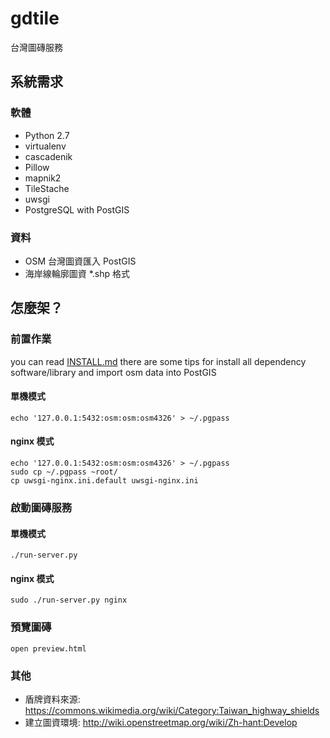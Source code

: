 # gdtile
台灣圖磚服務

## 系統需求
### 軟體
* Python 2.7
* virtualenv
* cascadenik
* Pillow
* mapnik2
* TileStache
* uwsgi
* PostgreSQL with PostGIS

### 資料
* OSM 台灣圖資匯入 PostGIS
* 海岸線輪廓圖資 *.shp 格式

## 怎麼架？
### 前置作業
you can read [INSTALL.md](INSTALL.md) there are some tips for install all dependency software/library and import osm data into PostGIS

#### 單機模式
```!bash
echo '127.0.0.1:5432:osm:osm:osm4326' > ~/.pgpass
```

#### nginx 模式
```!bash
echo '127.0.0.1:5432:osm:osm:osm4326' > ~/.pgpass
sudo cp ~/.pgpass ~root/
cp uwsgi-nginx.ini.default uwsgi-nginx.ini
```

### 啟動圖磚服務
#### 單機模式
```!bash
./run-server.py
```

#### nginx 模式
```!bash
sudo ./run-server.py nginx
```

### 預覽圖磚
```!bash
open preview.html
```

### 其他
* 盾牌資料來源: https://commons.wikimedia.org/wiki/Category:Taiwan_highway_shields
* 建立圖資環境: http://wiki.openstreetmap.org/wiki/Zh-hant:Develop
